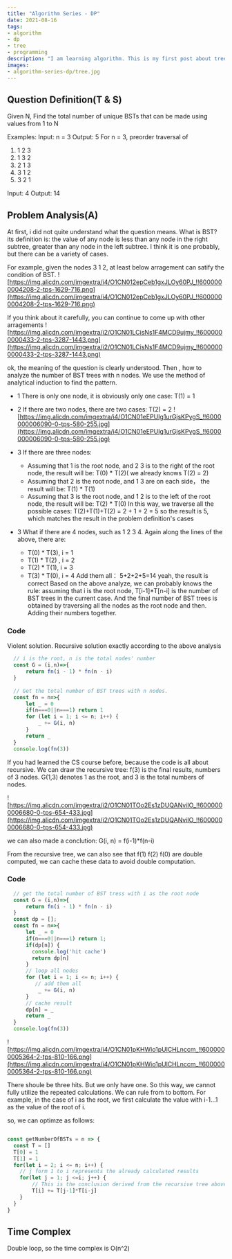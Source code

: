 ```yaml
---
title: "Algorithm Series - DP"
date: 2021-08-16
tags:
- algorithm
- dp
- tree
- programming
description: "I am learning algorithm. This is my first post about tree and dp problem."
images:
- algorithm-series-dp/tree.jpg
---
```

## Question Definition(T & S)

Given N, Find the total number of unique BSTs that can be made using values from 1 to N

Examples:
Input: n = 3
Output: 5
For n = 3, preorder traversal of 
1. 1 2 3
2. 1 3 2
3. 2 1 3
4. 3 1 2
5. 3 2 1
   
Input: 4
Output: 14

## Problem Analysis(A)
At first, i did not quite understand what the question means. What is BST? its definition is: the value of any node is less than any node in the right subtree,  greater than any node in the left subtree. I think it is one probably, but there can be a variety of cases. 

For example, given the nodes 3 1 2, at least below arragement can satify the condition of BST.
![https://img.alicdn.com/imgextra/i4/O1CN012epCeb1gxJLOy60PJ_!!6000000004208-2-tps-1629-716.png](https://img.alicdn.com/imgextra/i4/O1CN012epCeb1gxJLOy60PJ_!!6000000004208-2-tps-1629-716.png)

If you think about it carefully, you can continue to come up with other arragements
![https://img.alicdn.com/imgextra/i2/O1CN01LCisNs1F4MCD9ujmy_!!6000000000433-2-tps-3287-1443.png](https://img.alicdn.com/imgextra/i2/O1CN01LCisNs1F4MCD9ujmy_!!6000000000433-2-tps-3287-1443.png)

ok, the meaning of the question is clearly understood. Then , how to analyze the number of BST trees with n nodes. We use the method of analytical induction to find the pattern.

+ 1 There is only one node, it is obviously only one case: T(1) = 1
+ 2 If there are two nodes, there are two cases: T(2) = 2
![https://img.alicdn.com/imgextra/i4/O1CN01eEPUIg1urGjsKPygS_!!6000000006090-0-tps-580-255.jpg](https://img.alicdn.com/imgextra/i4/O1CN01eEPUIg1urGjsKPygS_!!6000000006090-0-tps-580-255.jpg)
+ 3 If there are three nodes:
  * Assuming that 1 is the root node, and 2 3 is to the right of the root node, the result will be:  T(0) * T(2)( we already knows T(2) = 2)
  * Assuming that 2 is the root node, and 1 3 are on each side， the result will be: T(1) * T(1)
  * Assuming that 3 is the root node, and 1 2 is to the left of the root node, the result will be: T(2) * T(0)
In this way,  we traverse all the possible cases:  T(2)+T(1)+T(2) = 2 + 1 + 2 = 5
so the result is 5, which matches the result in the problem definition's cases

+ 3 What if there are 4 nodes, such as 1 2 3 4. Again along the lines of the above, there are:
  + T(0) * T(3), i = 1
  + T(1) * T(2) , i = 2
  + T(2) * T(1), i = 3
  + T(3) * T(0), i = 4
Add them all： 5+2+2+5=14 yeah, the result is correct
Based on the above analyze, we can probably knows the rule: assuming that i is the root node, T[i-1]*T[n-i] is the number of BST trees in the current case. And the final number of BST trees is obtained by traversing all the nodes as the root node and then. Adding their numbers together.

### Code

Violent solution. Recursive solution exactly according to the above analysis

``` javascript
  // i is the root, n is the total nodes' number
  const G = (i,n)=>{
      return fn(i - 1) * fn(n - i)
  }
  
  // Get the total number of BST trees with n nodes.
  const fn = n=>{
      let _ = 0
      if(n===0||n===1) return 1
      for (let i = 1; i <= n; i++) {
          _ += G(i, n)
      }
      return _
  }
  console.log(fn(3))
```

If you had learned the CS course before, because the code is all about recursive. We can draw the recursive tree: f(3) is the final results, numbers of 3 nodes.  G(1,3) denotes 1 as the root, and 3 is the total numbers of nodes. 

![https://img.alicdn.com/imgextra/i2/O1CN01TOo2Es1zDUQANviIO_!!6000000006680-0-tps-654-433.jpg](https://img.alicdn.com/imgextra/i2/O1CN01TOo2Es1zDUQANviIO_!!6000000006680-0-tps-654-433.jpg)

we can also made a conclution: G(i, n) = f(i-1)*f(n-i)

From the recursive tree, we can also see that f(1) f(2) f(0) are double computed, we can cache these data to avoid double computation.
### Code

``` js
  // get the total number of BST tress with i as the root node
  const G = (i,n)=>{
      return fn(i - 1) * fn(n - i)
  }
  const dp = []; 
  const fn = n=>{
      let _ = 0
      if(n===0||n===1) return 1;
      if(dp[n]) {
        console.log('hit cache')
        return dp[n]
      }
      // loop all nodes
      for (let i = 1; i <= n; i++) {
         // add them all
          _ += G(i, n)
      }
      // cache result
      dp[n] = _
      return _
  }
  console.log(fn(3))
```
![https://img.alicdn.com/imgextra/i4/O1CN01pKHWio1pUlCHLnccm_!!6000000005364-2-tps-810-166.png](https://img.alicdn.com/imgextra/i4/O1CN01pKHWio1pUlCHLnccm_!!6000000005364-2-tps-810-166.png)

There shoule be three hits. But we only have one. So this way, we cannot fully utilize the repeated calculations. We can rule from to bottom. For example, in the case of i as the root, we first calculate the value with i-1...1 as the value of the root of i.

so, we can optimze as follows: 

```js

const getNumberOfBSTs = n => {
  const T = []
  T[0] = 1
  T[1] = 1
  for(let i = 2; i <= n; i++) {
    // j form 1 to i represents the already calculated results
    for(let j = 1; j <=i; j++) {
        // This is the conclusion derived from the recursive tree above
        T[i] += T[j-1]*T[i-j]
    }
  }
}
```

## Time Complex
Double loop, so the time complex is O(n^2)
